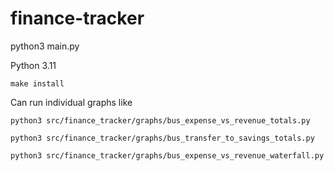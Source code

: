 # finance-tracker

python3 main.py

Python 3.11

`make install`

Can run individual graphs like
```
python3 src/finance_tracker/graphs/bus_expense_vs_revenue_totals.py
```

```
python3 src/finance_tracker/graphs/bus_transfer_to_savings_totals.py
```

```
python3 src/finance_tracker/graphs/bus_expense_vs_revenue_waterfall.py
```
